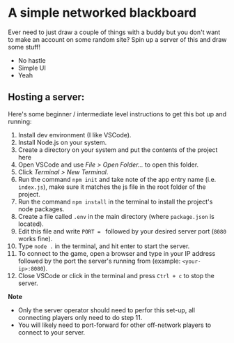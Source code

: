 # A simple networked blackboard
Ever need to just draw a couple of things with a buddy but you don't want to make an account on some random site?
Spin up a server of this and draw some stuff!
- No hastle
- Simple UI
- Yeah

## Hosting a server:

Here's some beginner / intermediate level instructions to get this bot up and running:

1. Install dev environment (I like VSCode).
2. Install Node.js on your system.
3. Create a directory on your system and put the contents of the project here
4. Open VSCode and use *File > Open Folder...* to open this folder.
5. Click *Terminal > New Terminal*.
6. Run the command `npm init` and take note of the app entry name (i.e. `index.js`), make sure it matches the js file in the root folder of the project.
7. Run the command `npm install` in the terminal to install the project's node packages.
8. Create a file called `.env` in the main directory (where `package.json` is located).
9. Edit this file and write `PORT = ` followed by your desired server port (`8080` works fine).
10. Type `node .` in the terminal, and hit enter to start the server.
11. To connect to the game, open a browser and type in your IP address followed by the port the server's running from (example: `<your-ip>:8080`).
12. Close VSCode or click in the terminal and press `Ctrl + c` to stop the server.

**Note**
- Only the server operator should need to perfor this set-up, all connecting players only need to do step 11.
- You will likely need to port-forward for other off-network players to connect to your server.

